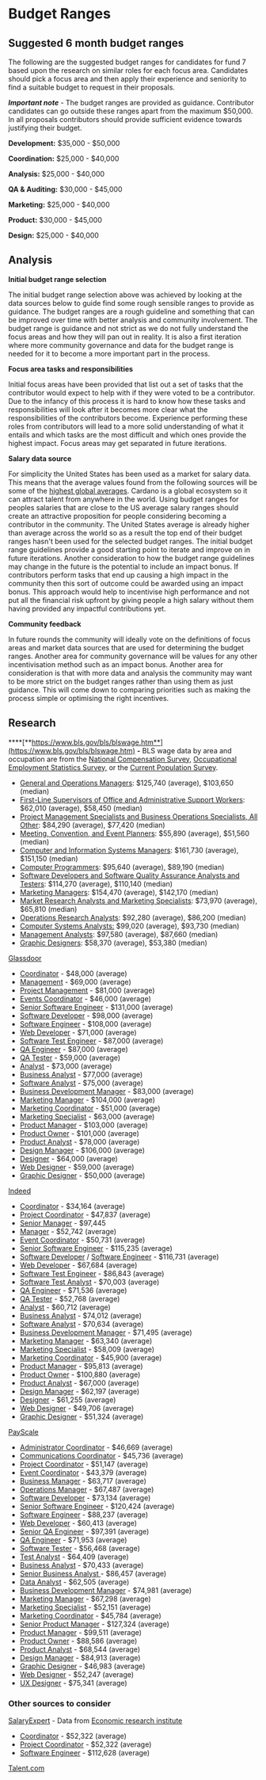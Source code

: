 # Budget Ranges

## Suggested 6 month budget ranges

The following are the suggested budget ranges for candidates for fund 7 based upon the research on similar roles for each focus area. Candidates should pick a focus area and then apply their experience and seniority to find a suitable budget to request in their proposals.



_**Important note**_ - The budget ranges are provided as guidance. Contributor candidates can go outside these ranges apart from the maximum $50,000. In all proposals contributors should provide sufficient evidence towards justifying their budget.



**Development:** $35,000 - $50,000

**Coordination:** $25,000 - $40,000

**Analysis:** $25,000 - $40,000

**QA & Auditing:** $30,000 - $45,000

**Marketing:** $25,000 - $40,000

**Product:** $30,000 - $45,000

**Design:** $25,000 - $40,000



## Analysis



**Initial budget range selection**

The initial budget range selection above was achieved by looking at the data sources below to guide find some rough sensible ranges to provide as guidance. The budget ranges are a rough guideline and something that can be improved over time with better analysis and community involvement. The budget range is guidance and not strict as we do not fully understand the focus areas and how they will pan out in reality. It is also a first iteration where more community governance and data for the budget range is needed for it to become a more important part in the process.



**Focus area tasks and responsibilities**

Initial focus areas have been provided that list out a set of tasks that the contributor would expect to help with if they were voted to be a contributor. Due to the infancy of this process it is hard to know how these tasks and responsibilities will look after it becomes more clear what the responsibilities of the contributors become. Experience performing these roles from contributors will lead to a more solid understanding of what it entails and which tasks are the most difficult and which ones provide the highest impact. Focus areas may get separated in future iterations.



**Salary data source**

For simplicity the United States has been used as a market for salary data. This means that the average values found from the following sources will be some of the [highest global averages](https://data.oecd.org/earnwage/average-wages.htm). Cardano is a global ecosystem so it can attract talent from anywhere in the world. Using budget ranges for peoples salaries that are close to the US average salary ranges should create an attractive proposition for people considering becoming a contributor in the community. The United States average is already higher than average across the world so as a result the top end of their budget ranges hasn't been used for the selected budget ranges. The initial budget range guidelines provide a good starting point to iterate and improve on in future iterations. Another consideration to how the budget range guidelines may change in the future is the potential to include an impact bonus. If contributors perform tasks that end up causing a high impact in the community then this sort of outcome could be awarded using an impact bonus. This approach would help to incentivise high performance and not put all the financial risk upfront by giving people a high salary without them having provided any impactful contributions yet.



**Community feedback**

In future rounds the community will ideally vote on the definitions of focus areas and market data sources that are used for determining the budget ranges. Another area for community governance will be values for any other incentivisation method such as an impact bonus. Another area for consideration is that with more data and analysis the community may want to be more strict on the budget ranges rather than using them as just guidance. This will come down to comparing priorities such as making the process simple or optimising the right incentives.



## Research



****[**https://www.bls.gov/bls/blswage.htm**](https://www.bls.gov/bls/blswage.htm) **-** BLS wage data by area and occupation are from the [National Compensation Survey,](https://www.bls.gov/ncs/) [Occupational Employment Statistics Survey,](https://www.bls.gov/oes/) or the [Current Population Survey](https://www.bls.gov/cps/).

* [General and Operations Managers](https://www.bls.gov/oes/current/oes111021.htm): $125,740 (average), $103,650 (median)
* [First-Line Supervisors of Office and Administrative Support Workers](https://www.bls.gov/oes/current/oes431011.htm): $62,010 (average), $58,450 (median)
* [Project Management Specialists and Business Operations Specialists, All Other](https://www.bls.gov/oes/current/oes131198.htm): $84,290 (average), $77,420 (median)
* [Meeting, Convention, and Event Planners](https://www.bls.gov/oes/current/oes131121.htm): $55,890 (average), $51,560 (median)
* [Computer and Information Systems Managers](https://www.bls.gov/oes/current/oes113021.htm): $161,730 (average), $151,150 (median)
* [Computer Programmers](https://www.bls.gov/oes/current/oes151251.htm): $95,640 (average), $89,190 (median)
* [Software Developers and Software Quality Assurance Analysts and Testers](https://www.bls.gov/oes/current/oes151256.htm): $114,270 (average), $110,140 (median)
* [Marketing Managers](https://www.bls.gov/oes/current/oes112021.htm): $154,470 (average), $142,170 (median)
* [Market Research Analysts and Marketing Specialists](https://www.bls.gov/oes/current/oes131161.htm): $73,970 (average), $65,810 (median)
* [Operations Research Analysts](https://www.bls.gov/oes/current/oes152031.htm): $92,280 (average), $86,200 (median)
* [Computer Systems Analysts:](https://www.bls.gov/oes/current/oes151211.htm) $99,020 (average), $93,730 (median)
* [Management Analysts](https://www.bls.gov/oes/current/oes131111.htm): $97,580 (average), $87,660 (median)
* [Graphic Designers](https://www.bls.gov/oes/current/oes271024.htm): $58,370 (average), $53,380 (median)



[Glassdoor](https://www.glassdoor.co.uk/Salaries/index.htm)

* [Coordinator](https://www.glassdoor.co.uk/Salaries/us-coordinator-salary-SRCH\_IL.0,2\_IN1\_KO3,14.htm) - $48,000 (average)
* [Management](https://www.glassdoor.co.uk/Salaries/us-management-salary-SRCH\_IL.0,2\_IN1\_KO3,13.htm?clickSource=searchBtn) - $69,000 (average)
* [Project Management](https://www.glassdoor.co.uk/Salaries/us-project-management-salary-SRCH\_IL.0,2\_IN1\_KO3,21.htm?clickSource=searchBtn) - $81,000 (average)
* [Events Coordinator](https://www.glassdoor.co.uk/Salaries/us-events-coordinator-salary-SRCH\_IL.0,2\_IN1\_KO3,21.htm?clickSource=searchBtn) - $46,000 (average)
* [Senior Software Engineer](https://www.glassdoor.co.uk/Salaries/us-senior-software-engineer-salary-SRCH\_IL.0,2\_IN1\_KO3,27.htm?clickSource=searchBtn) - $131,000 (average)
* [Software Developer](https://www.glassdoor.co.uk/Salaries/us-software-developer-salary-SRCH\_IL.0,2\_IN1\_KO3,21.htm?clickSource=searchBtn) - $98,000 (average)
* [Software Engineer](https://www.glassdoor.co.uk/Salaries/us-software-engineer-salary-SRCH\_IL.0,2\_IN1\_KO3,20.htm?clickSource=searchBtn) - $108,000 (average)
* [Web Developer](https://www.glassdoor.co.uk/Salaries/us-web-developer-salary-SRCH\_IL.0,2\_IN1\_KO3,16.htm?clickSource=searchBtn) - $71,000 (average)
* [Software Test Engineer](https://www.glassdoor.co.uk/Salaries/us-software-test-engineer-salary-SRCH\_IL.0,2\_IN1\_KO3,25.htm?clickSource=searchBtn) - $87,000 (average)
* [QA Engineer](https://www.glassdoor.co.uk/Salaries/us-qa-engineer-salary-SRCH\_IL.0,2\_IN1\_KO3,14.htm?clickSource=searchBtn) - $87,000 (average)
* [QA Tester](https://www.glassdoor.co.uk/Salaries/us-qa-tester-salary-SRCH\_IL.0,2\_IN1\_KO3,12.htm?clickSource=searchBtn) - $59,000 (average)
* [Analyst](https://www.glassdoor.co.uk/Salaries/us-analyst-salary-SRCH\_IL.0,2\_IN1\_KO3,10.htm?clickSource=searchBtn) - $73,000 (average)
* [Business Analyst](https://www.glassdoor.co.uk/Salaries/us-business-analyst-salary-SRCH\_IL.0,2\_IN1\_KO3,19.htm?clickSource=searchBtn) - $77,000 (average)
* [Software Analyst](https://www.glassdoor.co.uk/Salaries/us-software-analyst-salary-SRCH\_IL.0,2\_IN1\_KO3,19.htm?clickSource=searchBtn) - $75,000 (average)
* [Business Development Manager](https://www.glassdoor.co.uk/Salaries/us-business-development-manager-salary-SRCH\_IL.0,2\_IN1\_KO3,31.htm?clickSource=searchBtn) - $83,000 (average)
* [Marketing Manager](https://www.glassdoor.co.uk/Salaries/us-marketing-manager-salary-SRCH\_IL.0,2\_IN1\_KO3,20.htm?clickSource=searchBtn) - $104,000 (average)
* [Marketing Coordinator](https://www.glassdoor.co.uk/Salaries/us-marketing-coordinator-salary-SRCH\_IL.0,2\_IN1\_KO3,24.htm?clickSource=searchBtn) - $51,000 (average)
* [Marketing Specialist](https://www.glassdoor.co.uk/Salaries/us-marketing-specialist-salary-SRCH\_IL.0,2\_IN1\_KO3,23.htm?clickSource=searchBtn) - $63,000 (average)
* [Product Manager](https://www.glassdoor.co.uk/Salaries/us-product-manager-salary-SRCH\_IL.0,2\_IN1\_KO3,18.htm?clickSource=searchBtn) - $103,000 (average)
* [Product Owner](https://www.glassdoor.co.uk/Salaries/us-product-owner-salary-SRCH\_IL.0,2\_IN1\_KO3,16.htm?clickSource=searchBtn) - $101,000 (average)
* [Product Analyst](https://www.glassdoor.co.uk/Salaries/us-product-analyst-salary-SRCH\_IL.0,2\_IN1\_KO3,18.htm?clickSource=searchBtn) - $78,000 (average)
* [Design Manager](https://www.glassdoor.co.uk/Salaries/us-design-manager-salary-SRCH\_IL.0,2\_IN1\_KO3,17.htm?clickSource=searchBtn) - $106,000 (average)
* [Designer](https://www.glassdoor.co.uk/Salaries/us-designer-salary-SRCH\_IL.0,2\_IN1\_KO3,11.htm?clickSource=searchBtn) - $64,000 (average)
* [Web Designer](https://www.glassdoor.co.uk/Salaries/us-web-designer-salary-SRCH\_IL.0,2\_IN1\_KO3,15.htm?clickSource=searchBtn) - $59,000 (average)
* [Graphic Designer](https://www.glassdoor.co.uk/Salaries/us-graphic-designer-salary-SRCH\_IL.0,2\_IN1\_KO3,19.htm?clickSource=searchBtn) - $50,000 (average)



[Indeed](https://www.indeed.com/career/)

* [Coordinator](https://www.indeed.com/career/coordinator/salaries) - $34,164 (average)
* [Project Coordinator](https://www.indeed.com/career/project-coordinator/salaries) - $47,837 (average)
* [Senior Manager](https://www.indeed.com/career/senior-manager/salaries) - $97,445
* [Manager](https://www.indeed.com/career/manager/salaries) - $52,742 (average)&#x20;
* [Event Coordinator](https://www.indeed.com/career/event-coordinator) - $50,731 (average)
* [Senior Software Engineer](https://www.indeed.com/career/senior-software-engineer/salaries?from=top\_sb) - $115,235 (average)
* [Software Developer](https://www.indeed.com/career/software-engineer/salaries?from=top\_sb) / [Software Engineer](https://www.indeed.com/career/software-engineer/salaries) - $116,731 (average)
* [Web Developer](https://www.indeed.com/career/web-developer/salaries?from=top\_sb) - $67,684 (average)
* [Software Test Engineer](https://www.indeed.com/career/software-test-engineer/salaries?from=top\_sb) - $86,843 (average)
* [Software Test Analyst](https://www.indeed.com/career/test-analyst/salaries?from=top\_sb) - $70,003 (average)
* [QA Engineer](https://www.indeed.com/career/quality-assurance-engineer/salaries?from=top\_sb) - $71,536 (average)
* [QA Tester](https://www.indeed.com/career/quality-assurance-tester/salaries) - $52,768 (average)
* [Analyst](https://www.indeed.com/career/analyst/salaries?from=top\_sb) - $60,712 (average)
* [Business Analyst](https://www.indeed.com/career/business-analyst/salaries?from=top\_sb) - $74,012 (average)
* [Software Analyst](https://www.indeed.com/career/software-analyst/salaries?from=top\_sb) - $70,634 (average)
* [Business Development Manager](https://www.indeed.com/career/business-development-manager/salaries?from=top\_sb) - $71,495 (average)
* [Marketing Manager](https://www.indeed.com/career/marketing-manager/salaries?from=top\_sb) - $63,340 (average)
* [Marketing Specialist](https://www.indeed.com/career/marketing-specialist/salaries?from=top\_sb) - $58,009 (average)
* [Marketing Coordinator](https://www.indeed.com/career/marketing-coordinator/salaries?from=top\_sb) - $45,900 (average)
* [Product Manager](https://www.indeed.com/career/product-manager/salaries?from=top\_sb) - $95,813 (average)
* [Product Owner](https://www.indeed.com/career/product-owner/salaries?from=top\_sb) - $100,880 (average)
* [Product Analyst](https://www.indeed.com/career/product-analyst/salaries?from=top\_sb) - $67,000 (average)
* [Design Manager](https://www.indeed.com/career/design-manager/salaries?from=top\_sb) - $62,197 (average)
* [Designer](https://www.indeed.com/career/designer/salaries?from=top\_sb) - $61,255 (average)
* [Web Designer](https://www.indeed.com/career/web-designer/salaries) - $49,706 (average)
* [Graphic Designer](https://www.indeed.com/career/graphic-designer/salaries) - $51,324 (average)

&#x20;

[PayScale](https://www.payscale.com)

* [Administrator Coordinator](budget-ranges.md#suggested-budget-ranges) - $46,669 (average)
* [Communications Coordinator](https://www.payscale.com/research/US/Job=Communications\_Coordinator/Salary) - $45,736 (average)
* [Project Coordinator](budget-ranges.md#suggested-budget-ranges) - $51,147 (average)
* [Event Coordinator](https://www.payscale.com/research/US/Job=Event\_Coordinator/Salary) - $43,379 (average)
* [Business Manager](https://www.payscale.com/research/US/Job=Business\_Manager/Salary) -  $63,717 (average)
* [Operations Manager](https://www.payscale.com/research/US/Job=Operations\_Manager/Salary) - $67,487 (average)
* [Software Developer](https://www.payscale.com/research/US/Job=Software\_Developer/Salary) - $73,134 (average)
* [Senior Software Engineer](budget-ranges.md#suggested-budget-ranges) - $120,424 (average)
* [Software Engineer](https://www.payscale.com/research/US/Job=Software\_Engineer/Salary) - $88,237 (average)
* [Web Developer](https://www.payscale.com/research/US/Job=Web\_Developer/Salary) - $60,413 (average)
* [Senior QA Engineer](https://www.payscale.com/research/US/Job=Sr.\_Test\_%2F\_Quality\_Assurance\_\(QA\)\_Engineer%2C\_\(Computer\_Software\)/Salary) - $97,391 (average)
* [QA Engineer](https://www.payscale.com/research/US/Job=Quality\_Assurance\_\(QA\)\_Engineer/Salary) - $71,953 (average)
* [Software Tester](https://www.payscale.com/research/US/Job=Software\_Tester/Salary) - $56,468 (average)
* [Test Analyst](https://www.payscale.com/research/US/Job=Test\_Analyst/Salary) - $64,409 (average)
* [Business Analyst](https://www.payscale.com/research/US/Job=Business\_Analyst%2C\_IT/Salary) - $70,433 (average)
* [Senior Business Analyst ](https://www.payscale.com/research/US/Job=Senior\_Business\_Analyst/Salary)- $86,457 (average)
* [Data Analyst](https://www.payscale.com/research/US/Job=Data\_Analyst/Salary) - $62,505 (average)
* [Business Development Manager](https://www.payscale.com/research/US/Job=Business\_Development\_Manager/Salary) - $74,981 (average)
* [Marketing Manager](budget-ranges.md#suggested-budget-ranges) - $67,298 (average)
* [Marketing Specialist](https://www.payscale.com/research/US/Job=Marketing\_Specialist/Salary) - $52,151 (average)
* [Marketing Coordinator](https://www.payscale.com/research/US/Job=Marketing\_Coordinator/Salary) - $45,784 (average)
* [Senior Product Manager](https://www.payscale.com/research/US/Job=Senior\_Product\_Manager/Salary) - $127,324 (average)
* [Product Manager](https://www.payscale.com/research/US/Job=Product\_Manager%2C\_Software/Salary) - $99,511 (average)
* [Product Owner](https://www.payscale.com/research/US/Job=Product\_Owner/Salary) - $88,586 (average)
* [Product Analyst](budget-ranges.md#suggested-budget-ranges) - $68,544 (average)
* [Design Manager](https://www.payscale.com/research/US/Job=Design\_Manager/Salary) - $84,913 (average)
* [Graphic Designer](budget-ranges.md#suggested-budget-ranges) - $46,983 (average)
* [Web Designer](budget-ranges.md#suggested-budget-ranges) - $52,247 (average)
* [UX Designer](https://www.payscale.com/research/US/Job=UX\_Designer/Salary) - $75,341 (average)

### Other sources to consider



[SalaryExpert](budget-ranges.md#suggested-budget-ranges) - Data from [Economic research institute](https://www.erieri.com)

* [Coordinator](https://www.salaryexpert.com/salary/job/coordinator/united-states) - $52,322 (average)
* [Project Coordinator](https://www.salaryexpert.com/salary/job/project-coordinator/united-states) - $52,322 (average)
* [Software Engineer](https://www.salaryexpert.com/salary/job/software-engineer/united-states) - $112,628 (average)



[Talent.com](https://www.talent.com/salary)
